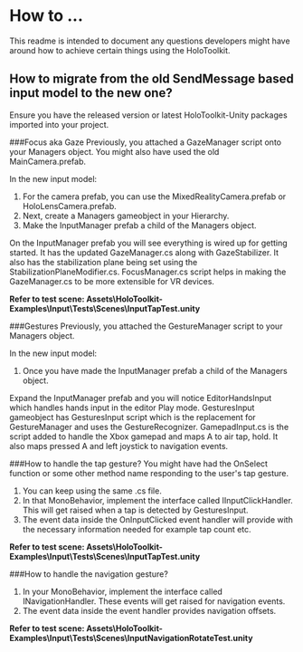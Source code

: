 # How to ...
This readme is intended to document any questions developers might have around how to achieve certain things using the HoloToolkit.

## How to migrate from the old SendMessage based input model to the new one?
Ensure you have the released version or latest HoloToolkit-Unity packages imported into your project.

###Focus aka Gaze
Previously, you attached a GazeManager script onto your Managers object.
You might also have used the old MainCamera.prefab.

In the new input model:
1. For the camera prefab, you can use the MixedRealityCamera.prefab or HoloLensCamera.prefab.
2. Next, create a Managers gameobject in your Hierarchy.
3. Make the InputManager prefab a child of the Managers object.

On the InputManager prefab you will see everything is wired up for getting started.
It has the updated GazeManager.cs along with GazeStabilizer.
It also has the stabilization plane being set using the StabilizationPlaneModifier.cs.
FocusManager.cs script helps in making the GazeManager.cs to be more extensible for VR devices.

**Refer to test scene: Assets\HoloToolkit-Examples\Input\Tests\Scenes\InputTapTest.unity**

###Gestures
Previously, you attached the GestureManager script to your Managers object.

In the new input model:
1. Once you have made the InputManager prefab a child of the Managers object.

Expand the InputManager prefab and you will notice EditorHandsInput which handles hands input in the editor Play mode.
GesturesInput gameobject has GesturesInput script which is the replacement for GestureManager and uses the GestureRecognizer.
GamepadInput.cs is the script added to handle the Xbox gamepad and maps A to air tap, hold. It also maps pressed A and left joystick to navigation events.

###How to handle the tap gesture?
You might have had the OnSelect function or some other method name responding to the user's tap gesture.

1. You can keep using the same .cs file.
2. In that MonoBehavior, implement the interface called IInputClickHandler. This will get raised when a tap is detected by GesturesInput.
3. The event data inside the OnInputClicked event handler will provide with the necessary information needed for example tap count etc.

**Refer to test scene: Assets\HoloToolkit-Examples\Input\Tests\Scenes\InputTapTest.unity**

###How to handle the navigation gesture?

1. In your MonoBehavior, implement the interface called INavigationHandler. These events will get raised for navigation events.
2. The event data inside the event handler provides navigation offsets.

**Refer to test scene: Assets\HoloToolkit-Examples\Input\Tests\Scenes\InputNavigationRotateTest.unity**
